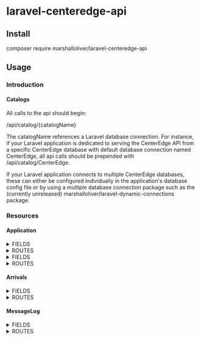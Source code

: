 # laravel-centeredge-api

## Install

composer require marshalloliver/laravel-centeredge-api

## Usage

### Introduction

#### Catalogs

All calls to the api should begin:

/api/catalog/{catalogName} 

The catalogName references a Laravel database connection.  For instance, if your Laravel application is dedicated to serving the CenterEdge API from a specific CenterEdge database with default database connection named CenterEdge, all api calls should be prepended with /api/catalog/CenterEdge.

If your Laravel application connects to multiple CenterEdge databases, these can either be configured individually in the application's database config file or by using a multiple database connection package such as the (currently unreleased) marshalloliver/laravel-dynamic-connections package.

### Resources

#### Application

<details><summary>FIELDS</summary>
app_id  
location_id  
name  
address1  
address2  
city  
state  
zip_code  
phone_number  
fax_number  
enable_time_clock  
time_clock_server  
time_clock_manager  
enable_credit_cards  
credit_processor  
credit_merchant  
credit_data_path  
credit_wait_seconds  
credit_tid  
credit_method  
credit_server_name  
credit_player_cards  
emp_pin_required  
shift_date  
require_decimal_point    
allow_drawer_override  
show_computed  
license_server  
num_dec_places  
private_debit  
credit_off_line  
refund_player_inv_no  
defer_value_player_cards  
ask_new_player_card  
next_auto_barcode  
print_cash_out_receipt  
allow_check_over_payment  
idle_pin_pad_message  
cash_back_amount  
require_check_number  
print_clock_in_receipt  
print_clock_out_receipt  
credit_modem_port  
credit_modem_init_string  
enable_employee_scheduling  
reprint_receipt_num  
enable_debit  
next_auto_card_number  
get_emp_no_for_discount  
credit_force_cvv2  
credit_force_postal  
manual_dial  
print_credit_first  
ask_credit_last_four_digits  
idle_pole_msg_1  
idle_pole_msg_2  
shift_date_change_time  
ticket_group_num  
ticket_delay_m_secs  
manual_card_default_inv_no  
print_remove_till_receipt  
warn_offline  
enable_asset_management  
enable_web  
enable_notifications  
enable_inventory  
enable_consignment  
enable_daycard  
enable_customers  
force_manual_cvv2  
card_number_offset  
card_number_length  
enable_web_movies  
enable_web_area_tickets  
enable_corp_module  
reports_version  
logo  
small_logo  
receipt_logo  
country  
</details>

<details><summary>ROUTES</summary>
/application

**Returns:** The ApplicationInfo table.
</details>

<details><summary>FIELDS</summary>
#### Areas

area_guid  
description  
show_area  
area_type  
capacity  
min_capacity  
pre_arrival_minutes  
post_departure_minutes  
area_shown_at  
min_deposit_amount  
open_area_desc  
web_enabled  
inv_id  
web_capacity  
short_details  
long_details  
thumbnail  
picture  
show_capcity  
laser_tag_area  
go_kart_area  
</details>

<details><summary>ROUTES</summary>
/areas  
**Returns:** The first 100 areas ordered by description in ascending order.

/areas/arrivals  
**Returns:** The first 100 areas ordered by description with the arrivals belonging to each area ordered by time_created in descending order.

/areas/{area_guid}  
**Returns:** The specified area.

/areas/{area_guid}/arrivals  
**Returns:** The specified area with the arrivals belonging to the specified area ordered by time_created in descending order.

/areas/{area_guid}/arrivals/{ref_id}  
**Returns:** The specified area with the specified arrival.
</details>

#### Arrivals

<details><summary>FIELDS</summary>
ref_id  
ref_no  
description  
grp_status_no  
all_day_event  
start_date_time  
end_date_time  
group_size  
num_adults  
num_children  
total_sale_amount  
toal_refund_amount  
total_discount_amount  
total_tax_amount  
total_gratuity_amount  
booking_date  
booking_emp_no  
birthday_event  
contact_first_name  
contact_last_name  
contact_phone_number  
contact_secondary_phone_number  
confirmed_date_time  
confirmed_emp_no  
notes  
host_emp_no  
greeter_emp_no  
sales_person_emp_no  
food_time_for_event  
food_prep_time  
kitchen_note  
private_notes  
manual_gratuity_amount  
flat_discount_amount  
host_language  
event_type_id  
booked_from_web  
web_review_date  
web_review_emp_no  
total_coupon_discount_amount  
security_code  
reschedule_ref_id  
cancel_date  
opened_by_station_no  
opened_by_emp_no  
customer_id  
contact_customer_id  
group_id  
web_store_version  
</details>

<details><summary>ROUTES</summary>
/arrivals  
**Returns:** Arrivals ordered by time_created in descending order.

/arrivals/areas  
**Returns:** Arrivals ordered by time_created in descending order with the areas belonging to each arrival ordered by description.

/arrivals/{ref_id}  
**Returns:** A specified arrival.

/arrivals/{ref_id}/areas  
**Returns:** A specified arrival with the areas belonging to the specified arrival ordered by description.

/arrivals/{ref_id}/areas/{area_guid}  
**Returns:** A specified arrival with a specified area.
</details>

#### MessageLog

<details><summary>FIELDS</summary>
message_id  
message_date_time  
station_no  
program_name  
emp_no  
message_text  
stack_trace  
error  
</details>

<details><summary>ROUTES</summary>
/messagelog  
**Returns:** The message log paginated by 50 entries per page.
</details>